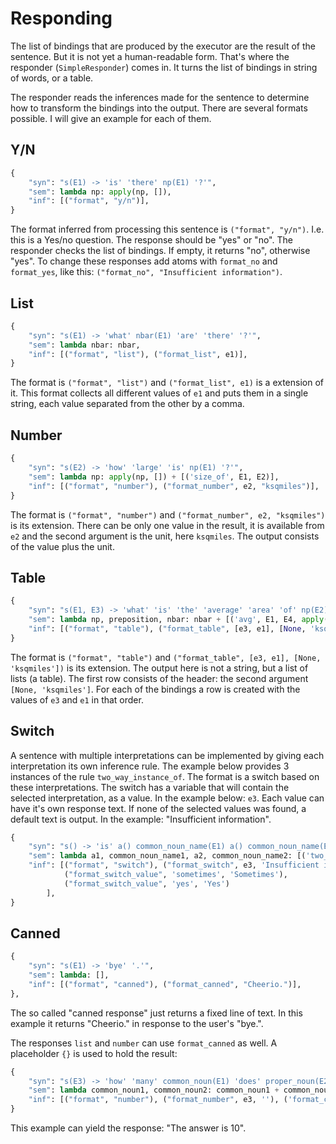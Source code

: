 # Responding

The list of bindings that are produced by the executor are the result of the sentence. But it is not yet a human-readable form. That's where the responder (`SimpleResponder`) comes in. It turns the list of bindings in string of words, or a table.

The responder reads the inferences made for the sentence to determine how to transform the bindings into the output. There are several formats possible. I will give an example for each of them.

## Y/N

~~~python
{
    "syn": "s(E1) -> 'is' 'there' np(E1) '?'",
    "sem": lambda np: apply(np, []),
    "inf": [("format", "y/n")],
}
~~~

The format inferred from processing this sentence is `("format", "y/n")`. I.e. this is a Yes/no question. The response should be "yes" or "no". The responder checks the list of bindings. If empty, it returns "no", otherwise "yes". To change these responses add atoms with `format_no` and `format_yes`, like this: `("format_no", "Insufficient information")`.

## List

~~~python
{
    "syn": "s(E1) -> 'what' nbar(E1) 'are' 'there' '?'",
    "sem": lambda nbar: nbar,
    "inf": [("format", "list"), ("format_list", e1)],
}
~~~

The format is `("format", "list")` and `("format_list", e1)` is a extension of it. This format collects all different values of `e1` and puts them in a single string, each value separated from the other by a comma.

## Number

~~~python
{
    "syn": "s(E2) -> 'how' 'large' 'is' np(E1) '?'",
    "sem": lambda np: apply(np, []) + [('size_of', E1, E2)],
    "inf": [("format", "number"), ("format_number", e2, "ksqmiles")],
}
~~~

The format is `("format", "number")` and `("format_number", e2, "ksqmiles")` is its extension. There can be only one value in the result, it is available from `e2` and the second argument is the unit, here `ksqmiles`. The output consists of the value plus the unit.

## Table

~~~python
{
    "syn": "s(E1, E3) -> 'what' 'is' 'the' 'average' 'area' 'of' np(E2) preposition(E2, E3) 'each' nbar(E3) '?'",
    "sem": lambda np, preposition, nbar: nbar + [('avg', E1, E4, apply(np, preposition) + [('size_of', E2, E4)])],
    "inf": [("format", "table"), ("format_table", [e3, e1], [None, 'ksqmiles'])],
}
~~~

The format is `("format", "table")` and `("format_table", [e3, e1], [None, 'ksqmiles'])` is its extension. The output here is not a string, but a list of lists (a table). The first row consists of the header: the second argument `[None, 'ksqmiles']`. For each of the bindings a row is created with the values of `e3` and `e1` in that order.

## Switch

A sentence with multiple interpretations can be implemented by giving each interpretation its own inference rule. The example below provides 3 instances of the rule `two_way_instance_of`. The format is a switch based on these interpretations. The switch has a variable that will contain the selected interpretation, as a value. In the example below: `e3`. Each value can have it's own response text. If none of the selected values was found, a default text is output. In the example: "Insufficient information".

~~~python
{
    "syn": "s() -> 'is' a() common_noun_name(E1) a() common_noun_name(E2)~'?'",
    "sem": lambda a1, common_noun_name1, a2, common_noun_name2: [('two_way_instance_of', common_noun_name1, common_noun_name2, E3)],
    "inf": [("format", "switch"), ("format_switch", e3, 'Insufficient information'),
            ("format_switch_value", 'sometimes', 'Sometimes'),
            ("format_switch_value", 'yes', 'Yes')
        ],
}
~~~

## Canned

~~~python
{
    "syn": "s(E1) -> 'bye' '.'",
    "sem": lambda: [],
    "inf": [("format", "canned"), ("format_canned", "Cheerio.")],
},
~~~

The so called "canned response" just returns a fixed line of text. In this example it returns "Cheerio." in response to the user's "bye.".

The responses `list` and `number` can use `format_canned` as well. A placeholder `{}` is used to hold the result:

~~~python
{
    "syn": "s(E3) -> 'how' 'many' common_noun(E1) 'does' proper_noun(E2) 'have' '?'",
    "sem": lambda common_noun1, common_noun2: common_noun1 + common_noun2 + [('count', E3, [('have', E2, E1)])],
    "inf": [("format", "number"), ("format_number", e3, ''), ('format_canned', 'The answer is {}')],
}
~~~

This example can yield the response: "The answer is 10".
